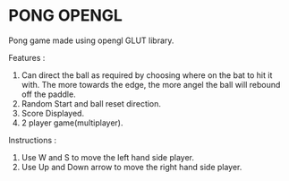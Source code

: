 # PONG OPENGL

Pong game made using opengl GLUT library.

Features :
1. Can direct the ball as required by choosing where on the bat to hit it with. The more towards the edge, the more angel the ball will rebound off the paddle.
2. Random Start and ball reset direction.
3. Score Displayed.
4. 2 player game(multiplayer).

Instructions :
1. Use W and S to move the left hand side player.
2. Use Up and Down arrow to move the right hand side player.
